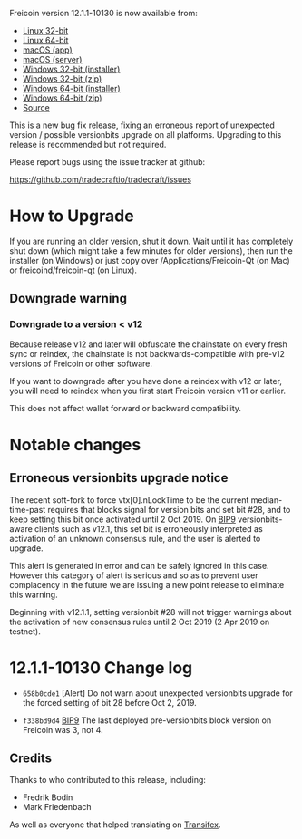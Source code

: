 Freicoin version 12.1.1-10130 is now available from:

  * [Linux 32-bit](https://s3.amazonaws.com/in.freico.stable/freicoin-v12.1.1-10130-linux32.zip)
  * [Linux 64-bit](https://s3.amazonaws.com/in.freico.stable/freicoin-v12.1.1-10130-linux64.zip)
  * [macOS (app)](https://s3.amazonaws.com/in.freico.stable/freicoin-v12.1.1-10130-osx.dmg)
  * [macOS (server)](https://s3.amazonaws.com/in.freico.stable/freicoin-v12.1.1-10130-osx64.tar.gz)
  * [Windows 32-bit (installer)](https://s3.amazonaws.com/in.freico.stable/freicoin-v12.1.1-10130-win32-setup.exe)
  * [Windows 32-bit (zip)](https://s3.amazonaws.com/in.freico.stable/freicoin-v12.1.1-10130-win32.zip)
  * [Windows 64-bit (installer)](https://s3.amazonaws.com/in.freico.stable/freicoin-v12.1.1-10130-win64-setup.exe)
  * [Windows 64-bit (zip)](https://s3.amazonaws.com/in.freico.stable/freicoin-v12.1.1-10130-win64.zip)
  * [Source](https://github.com/tradecraftio/tradecraft/archive/v12.1.1-10130.zip)

This is a new bug fix release, fixing an erroneous report of
unexpected version / possible versionbits upgrade on all platforms.
Upgrading to this release is recommended but not required.

Please report bugs using the issue tracker at github:

  https://github.com/tradecraftio/tradecraft/issues

How to Upgrade
==============

If you are running an older version, shut it down. Wait until it has
completely shut down (which might take a few minutes for older
versions), then run the installer (on Windows) or just copy over
/Applications/Freicoin-Qt (on Mac) or freicoind/freicoin-qt (on
Linux).

Downgrade warning
-----------------

### Downgrade to a version < v12

Because release v12 and later will obfuscate the chainstate on every
fresh sync or reindex, the chainstate is not backwards-compatible with
pre-v12 versions of Freicoin or other software.

If you want to downgrade after you have done a reindex with v12 or
later, you will need to reindex when you first start Freicoin version
v11 or earlier.

This does not affect wallet forward or backward compatibility.

Notable changes
===============

Erroneous versionbits upgrade notice
------------------------------------

The recent soft-fork to force vtx[0].nLockTime to be the current
median-time-past requires that blocks signal for version bits and set
bit #28, and to keep setting this bit once activated until 2 Oct 2019.
On [BIP9][] versionbits-aware clients such as v12.1, this set bit is
erroneously interpreted as activation of an unknown consensus rule,
and the user is alerted to upgrade.

This alert is generated in error and can be safely ignored in this
case.  However this category of alert is serious and so as to prevent
user complacency in the future we are issuing a new point release to
eliminate this warning.

Beginning with v12.1.1, setting versionbit #28 will not trigger
warnings about the activation of new consensus rules until 2 Oct 2019
(2 Apr 2019 on testnet).

[BIP9]: https://github.com/bitcoin/bips/blob/master/bip-0009.mediawiki

12.1.1-10130 Change log
=======================

- `658b0cde1` [Alert]
  Do not warn about unexpected versionbits upgrade for the forced
  setting of bit 28 before Oct 2, 2019.

- `f338bd9d4` [BIP9]
  The last deployed pre-versionbits block version on Freicoin was 3, not 4.

Credits
--------

Thanks to who contributed to this release, including:

- Fredrik Bodin
- Mark Friedenbach

As well as everyone that helped translating on [Transifex](https://www.transifex.com/tradecraft/freicoin-1/).

